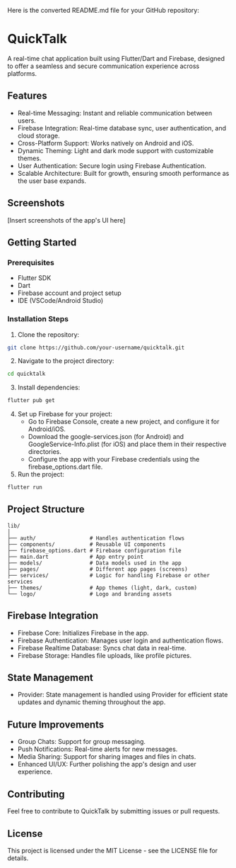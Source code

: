 Here is the converted README.md file for your GitHub repository:

# QuickTalk

A real-time chat application built using Flutter/Dart and Firebase, designed to offer a seamless and secure communication experience across platforms.

## Features

* Real-time Messaging: Instant and reliable communication between users.
* Firebase Integration: Real-time database sync, user authentication, and cloud storage.
* Cross-Platform Support: Works natively on Android and iOS.
* Dynamic Theming: Light and dark mode support with customizable themes.
* User Authentication: Secure login using Firebase Authentication.
* Scalable Architecture: Built for growth, ensuring smooth performance as the user base expands.

## Screenshots

[Insert screenshots of the app's UI here]

## Getting Started

### Prerequisites

* Flutter SDK
* Dart
* Firebase account and project setup
* IDE (VSCode/Android Studio)

### Installation Steps

1. Clone the repository:
```bash
git clone https://github.com/your-username/quicktalk.git
```
2. Navigate to the project directory:
```bash
cd quicktalk
```
3. Install dependencies:
```bash
flutter pub get
```
4. Set up Firebase for your project:
	* Go to Firebase Console, create a new project, and configure it for Android/iOS.
	* Download the google-services.json (for Android) and GoogleService-Info.plist (for iOS) and place them in their respective directories.
	* Configure the app with your Firebase credentials using the firebase_options.dart file.
5. Run the project:
```bash
flutter run
```

## Project Structure

```
lib/
│
├── auth/                 # Handles authentication flows
├── components/           # Reusable UI components
├── firebase_options.dart # Firebase configuration file
├── main.dart             # App entry point
├── models/               # Data models used in the app
├── pages/                # Different app pages (screens)
├── services/             # Logic for handling Firebase or other services
├── themes/               # App themes (light, dark, custom)
└── logo/                 # Logo and branding assets
```

## Firebase Integration

* Firebase Core: Initializes Firebase in the app.
* Firebase Authentication: Manages user login and authentication flows.
* Firebase Realtime Database: Syncs chat data in real-time.
* Firebase Storage: Handles file uploads, like profile pictures.

## State Management

* Provider: State management is handled using Provider for efficient state updates and dynamic theming throughout the app.

## Future Improvements

* Group Chats: Support for group messaging.
* Push Notifications: Real-time alerts for new messages.
* Media Sharing: Support for sharing images and files in chats.
* Enhanced UI/UX: Further polishing the app's design and user experience.

## Contributing

Feel free to contribute to QuickTalk by submitting issues or pull requests.

## License

This project is licensed under the MIT License - see the LICENSE file for details.